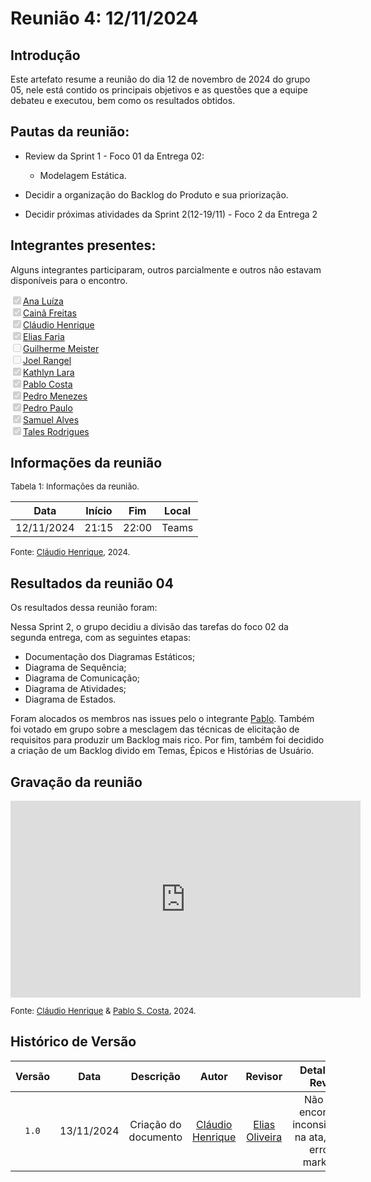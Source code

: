 
# Reunião 4: 12/11/2024

## Introdução

Este artefato resume a reunião do dia 12 de novembro de 2024 do grupo 05, nele está contido os principais objetivos e as questões que a equipe debateu e executou, bem como os resultados obtidos.


## Pautas da reunião:

- Review da Sprint 1 - Foco 01 da Entrega 02:
  - Modelagem Estática.

- Decidir a organização do Backlog do Produto e sua priorização.
- Decidir próximas atividades da Sprint 2(12-19/11) - Foco 2 da Entrega 2


## Integrantes presentes:

Alguns integrantes participaram, outros parcialmente e outros não estavam disponíveis para o encontro.

<label><input type="checkbox" checked disabled>[Ana Luíza](https://github.com/analufernanndess)</label><br>
<label><input type="checkbox" checked disabled>[Cainã Freitas](https://github.com/freitasc)</label><br>
<label><input type="checkbox" checked disabled>[Cláudio Henrique](https://github.com/claudiohsc)</label><br>
<label><input type="checkbox" checked disabled>[Elias Faria](https://github.com/EliasOliver21)</label><br>
<label><input type="checkbox" unchecked disabled>[Guilherme Meister](https://github.com/gmeister18)</label><br>
<label><input type="checkbox" unchecked disabled>[Joel Rangel](https://github.com/JoelSRangel)</label><br>
<label><input type="checkbox" checked disabled>[Kathlyn Lara](https://github.com/klmurussi)</label><br>
<label><input type="checkbox" checked disabled>[Pablo Costa](https://github.com/pabloheika)</label><br>
<label><input type="checkbox" checked disabled>[Pedro Menezes](https://github.com/pedro-rodiguero)</label><br>
<label><input type="checkbox" checked disabled>[Pedro Paulo](https://github.com/pabloheika)</label><br>
<label><input type="checkbox" checked disabled>[Samuel Alves](https://github.com/samuelalvess)</label><br>
<label><input type="checkbox" checked disabled>[Tales Rodrigues](https://github.com/TalesRG)</label><br>



## Informações da reunião

<font size="2" >
<p> Tabela 1: Informações da reunião. </p>
</font>

| Data | Início | Fim | Local |
|:-:|:-:|:-:|:-:|
| 12/11/2024  | 21:15 | 22:00  | Teams |

<font size="2" >

<p> 

  Fonte: [Cláudio Henrique][ClaudioGH], 2024. 
</p>

</font>

## Resultados da reunião 04

Os resultados dessa reunião foram:

Nessa Sprint 2, o grupo decidiu a divisão das tarefas do foco 02 da segunda entrega, com as seguintes etapas: 

- Documentação dos Diagramas Estáticos;
- Diagrama de Sequência;
- Diagrama de Comunicação;
- Diagrama de Atividades;
- Diagrama de Estados.

Foram alocados os membros nas issues pelo o integrante [Pablo][PabloGH]. Também foi votado em grupo sobre a mesclagem das técnicas de elicitação de requisitos para produzir um Backlog mais rico. Por fim, também foi decidido a criação de um Backlog divido em Temas, Épicos e Histórias de Usuário.


## Gravação da reunião


<div style= "max-width:450px">
<iframe width="560" height="315" src="https://www.youtube.com/embed/sTliV1kOY3I" title="YouTube video player" frameborder="0" allow="accelerometer; autoplay; clipboard-write; encrypted-media; gyroscope; picture-in-picture; web-share" referrerpolicy="strict-origin-when-cross-origin" allowfullscreen></iframe>
</div>

<font size="2" >

<p> 

  Fonte: [Cláudio Henrique][ClaudioGH] & [Pablo S. Costa][PabloGH], 2024. 
</p>

</font>

## Histórico de Versão

| Versão | Data | Descrição | Autor | Revisor|Detalhes da Revisão|
|:-:|:-:|:-:|:-:|:-:|:--:|
|`1.0`| 13/11/2024 | Criação do documento|[Cláudio Henrique][ClaudioGH]   |[Elias Oliveira][EliasGH] | Não foram encontrados inconsistências na ata, apenas erros de markdown.  |


[AnaGH]: https://github.com/analufernanndess
[CainaGH]: https://github.com/freitasc
[ClaudioGH]: https://github.com/claudiohsc
[EliasGH]: https://github.com/EliasOliver21
[GuilhermeGH]: https://github.com/gmeister18
[JoelGH]: https://github.com/JoelSRangel
[KathlynGH]: https://github.com/klmurussi
[PabloGH]: https://github.com/pabloheika
[PedroRGH]: https://github.com/pedro-rodiguero
[PedroPGH]: https://github.com/Pedrin0030
[SamuelGH]: https://github.com/samuelalvess
[TalesGH]: https://github.com/TalesRG
